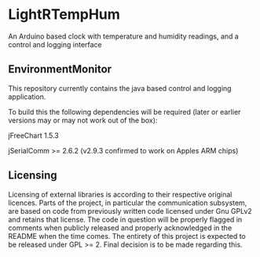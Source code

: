 # LightRTempHum
An Arduino based clock with temperature and humidity readings, and a control and logging interface

## EnvironmentMonitor
This repository currently contains the java based control and logging application. 

To build this the following dependencies will be required (later or earlier versions may or may not work out of the box): 

jFreeChart 1.5.3

jSerialComm >= 2.6.2 (v2.9.3 confirmed to work on Apples ARM chips)

## Licensing
Licensing of external libraries is according to their respective original licences. Parts of the project, in particular the communication subsystem, are based on code from previously written code licensed under Gnu GPLv2 and retains that license. The code in question will be properly flagged in comments when publicly released and properly acknowledged in the README when the time comes. The entirety of this project is expected to be released under GPL >= 2. Final decision is to be made regarding this.
